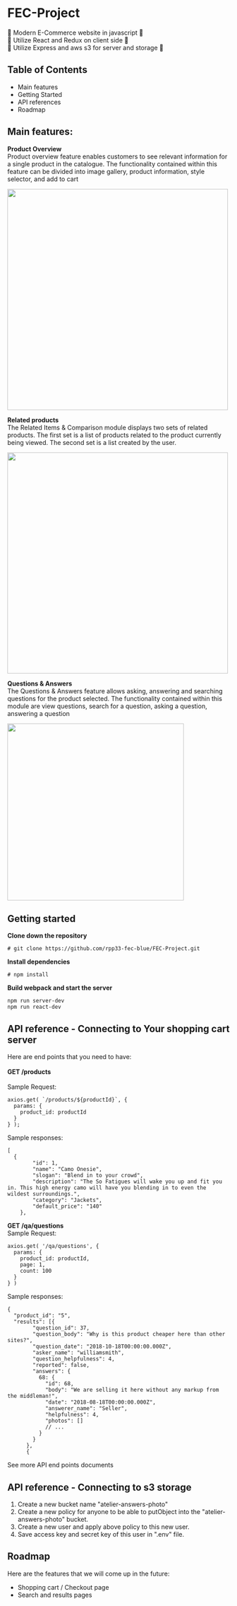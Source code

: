 # FEC-Project

:shopping_cart: Modern E-Commerce website in javascript :shopping_cart:<br />
:shopping_cart: Utilize React and Redux on client side :shopping_cart:<br />
:shopping_cart: Utilize Express and aws s3 for server and storage :shopping_cart:<br />

## Table of Contents
- Main features
- Getting Started
- API references
- Roadmap

## Main features:
**Product Overview** <br />
Product overview feature enables customers to see relevant information for a single product in the catalogue. The functionality contained within this feature can be divided into image gallery, product information, style selector, and add to cart <br />

<img src="https://atelier-answers-photo.s3.ap-southeast-1.amazonaws.com/product-overview.gif" height="500" /><br />

**Related products** <br />
The Related Items & Comparison module displays two sets of related products. The first set is a list of products related to the product currently being viewed. The second set is a list created by the user.

<img src="https://atelier-answers-photo.s3.ap-southeast-1.amazonaws.com/related-products.gif" height="500" /><br />

**Questions & Answers** <br />
The Questions & Answers feature allows asking, answering and searching questions for the product selected. The functionality contained within this module are view questions,
search for a question, asking a question, answering a question <br />

<img src="https://atelier-answers-photo.s3.ap-southeast-1.amazonaws.com/questions-answers.gif" height="400" /><br />

## Getting started
**Clone down the repository**
```
# git clone https://github.com/rpp33-fec-blue/FEC-Project.git
```
**Install dependencies**
```
# npm install
```

**Build webpack and start the server**
```
npm run server-dev
npm run react-dev
```

## API reference - Connecting to Your shopping cart server
Here are end points that you need to have: <br /><br />
**GET /products** <br /><br />
Sample Request: <br />
```
axios.get( `/products/${productId}`, {
  params: {
    product_id: productId
  }
} );
```
Sample responses: <br />
```
[
  {
        "id": 1,
        "name": "Camo Onesie",
        "slogan": "Blend in to your crowd",
        "description": "The So Fatigues will wake you up and fit you in. This high energy camo will have you blending in to even the wildest surroundings.",
        "category": "Jackets",
        "default_price": "140"
    },
```
**GET /qa/questions**<br />
Sample Request: <br />
```
axios.get( '/qa/questions', {
  params: {
    product_id: productId,
    page: 1,
    count: 100
  }
} )
```
Sample responses: <br />
```
{
  "product_id": "5",
  "results": [{
        "question_id": 37,
        "question_body": "Why is this product cheaper here than other sites?",
        "question_date": "2018-10-18T00:00:00.000Z",
        "asker_name": "williamsmith",
        "question_helpfulness": 4,
        "reported": false,
        "answers": {
          68: {
            "id": 68,
            "body": "We are selling it here without any markup from the middleman!",
            "date": "2018-08-18T00:00:00.000Z",
            "answerer_name": "Seller",
            "helpfulness": 4,
            "photos": []
            // ...
          }
        }
      },
      {
```
<a>See more API end points documents</a>

## API reference - Connecting to s3 storage
1. Create a new bucket name "atelier-answers-photo"
2. Create a new policy for anyone to be able to putObject into the "atelier-answers-photo" bucket.
3. Create a new user and apply above policy to this new user.
4. Save access key and secret key of this user in ".env" file.

## Roadmap
Here are the features that we will come up in the future:
- Shopping cart / Checkout page
- Search and results pages